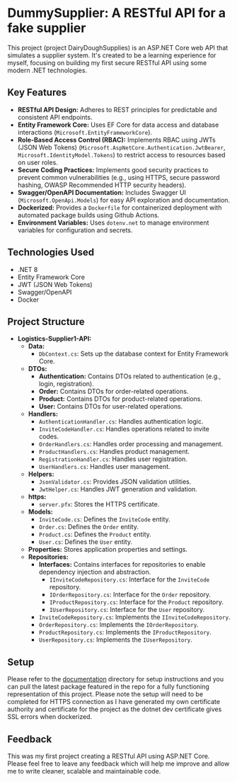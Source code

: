 # DummySupplier: A RESTful API for a fake supplier

This project (project DairyDoughSupplies) is an ASP.NET Core web API that simulates a supplier system. It's created to be a learning experience for myself, focusing on building my first secure RESTful API using some modern .NET technologies.

## Key Features

* **RESTful API Design:**  Adheres to REST principles for predictable and consistent API endpoints.
* **Entity Framework Core:**  Uses EF Core for data access and database interactions (`Microsoft.EntityFrameworkCore`).
* **Role-Based Access Control (RBAC):**  Implements RBAC using JWTs (JSON Web Tokens) (`Microsoft.AspNetCore.Authentication.JwtBearer`, `Microsoft.IdentityModel.Tokens`) to restrict access to resources based on user roles.
* **Secure Coding Practices:**  Implements good security practices to prevent common vulnerabilities (e.g., using HTTPS, secure password hashing, OWASP Recommended HTTP security headers).
* **Swagger/OpenAPI Documentation:**  Includes Swagger UI (`Microsoft.OpenApi.Models`) for easy API exploration and documentation.
* **Dockerized:**  Provides a `Dockerfile` for containerized deployment with automated package builds using Github Actions.
* **Environment Variables:**  Uses `dotenv.net` to manage environment variables for configuration and secrets.

## Technologies Used

* .NET 8
* Entity Framework Core
* JWT (JSON Web Tokens)
* Swagger/OpenAPI
* Docker

## Project Structure

* **Logistics-Supplier1-API:**
    * **Data:** 
        * `DbContext.cs`:  Sets up the database context for Entity Framework Core.
    * **DTOs:** 
        * **Authentication:** Contains DTOs related to authentication (e.g., login, registration).
        * **Order:** Contains DTOs for order-related operations.
        * **Product:** Contains DTOs for product-related operations.
        * **User:** Contains DTOs for user-related operations.
    * **Handlers:** 
        * `AuthenticationHandler.cs`: Handles authentication logic.
        * `InviteCodeHandler.cs`: Handles operations related to invite codes.
        * `OrderHandlers.cs`: Handles order processing and management.
        * `ProductHandlers.cs`: Handles product management.
        * `RegistrationHandler.cs`:  Handles user registration.
        * `UserHandlers.cs`: Handles user management.
    * **Helpers:** 
        * `JsonValidator.cs`: Provides JSON validation utilities.
        * `JwtHelper.cs`:  Handles JWT generation and validation.
    * **https:** 
        * `server.pfx`:  Stores the HTTPS certificate.
    * **Models:** 
        * `InviteCode.cs`: Defines the `InviteCode` entity.
        * `Order.cs`: Defines the `Order` entity.
        * `Product.cs`: Defines the `Product` entity.
        * `User.cs`: Defines the `User` entity.
    * **Properties:** Stores application properties and settings.
    * **Repositories:** 
        * **Interfaces:** Contains interfaces for repositories to enable dependency injection and abstraction.
            * `IInviteCodeRepository.cs`: Interface for the `InviteCode` repository.
            * `IOrderRepository.cs`: Interface for the `Order` repository.
            * `IProductRepository.cs`: Interface for the `Product` repository.
            * `IUserRepository.cs`: Interface for the `User` repository.
        * `InviteCodeRepository.cs`: Implements the `IInviteCodeRepository`.
        * `OrderRepository.cs`: Implements the `IOrderRepository`.
        * `ProductRepository.cs`: Implements the `IProductRepository`.
        * `UserRepository.cs`: Implements the `IUserRepository`.

## Setup

Please refer to the [documentation](https://github.com/DanHumm/DummySupplier/tree/main/Documentation) directory for setup instructions and you can pull the latest package featured in the repo for a fully functioning representation of this project. Please note the setup will need to be completed for HTTPS connection as I have generated my own certificate authority and certificate for the project as the dotnet dev certificate gives SSL errors when dockerized.

## Feedback

This was my first project creating a RESTful API using ASP.NET Core. Please feel free to leave any feedback which will help me improve and allow me to write cleaner, scalable and maintainable code. 
